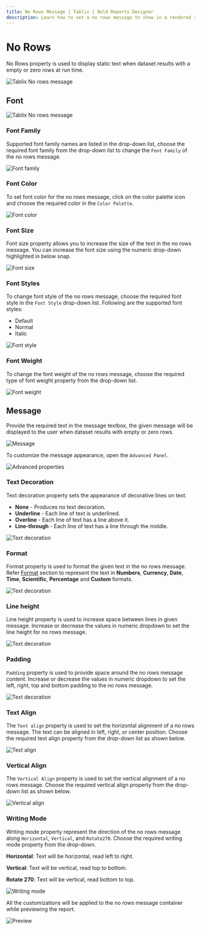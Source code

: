 ```yaml
---
title: No Rows Message | Tablix | Bold Reports Designer
description: Learn how to set a no rows message to show in a rendered report in place of a data region that has no data using Bold Reports Designer.
---
```


# No Rows

No Rows property is used to display static text when dataset results with a empty or zero rows at run time.

![Tablix No rows message](/static/assets/on-premise/images/report-designer/report-items/tablix/no-rows/no-rows.png)

## Font

![Tablix No rows message](/static/assets/on-premise/images/report-designer/report-items/tablix/no-rows/font-properties.png)

### Font Family

Supported font family names are listed in the drop-down list, choose the required font family from the drop-down list to change the `Font Family` of the no rows message.

![Font family](/static/assets/on-premise/images/report-designer/report-items/tablix/no-rows/font-family.png)

### Font Color

To set font color for the no rows message, click on the color palette icon and choose the required color in the `Color Palette`.

![Font color](/static/assets/on-premise/images/report-designer/report-items/tablix/no-rows/font-color.png)

### Font Size

Font size property allows you to increase the size of the text in the no rows message. You can increase the font size using the numeric drop-down highlighted in below snap.

![Font size](/static/assets/on-premise/images/report-designer/report-items/tablix/no-rows/font-size.png)

### Font Styles

To change font style of the no rows message, choose the required font style in the `Font Style` drop-down list. Following are the supported font styles:

* Default
* Normal
* Italic

![Font style](/static/assets/on-premise/images/report-designer/report-items/tablix/no-rows/font-style.png)

### Font Weight

To change the font weight of the no rows message, choose the required type of font weight property from the drop-down list.

![Font weight](/static/assets/on-premise/images/report-designer/report-items/tablix/no-rows/font-weight.png)

## Message

Provide the required text in the message textbox, the given message will be displayed to the user when dataset results with empty or zero rows.

![Message](/static/assets/on-premise/images/report-designer/report-items/tablix/no-rows/message.png)

To customize the message appearance, open the `Advanced Panel`.

![Advanced properties](/static/assets/on-premise/images/report-designer/report-items/tablix/no-rows/advanced.png)

### Text Decoration

Text decoration property sets the appearance of decorative lines on text.

* **None** - Produces no text decoration.
* **Underline** - Each line of text is underlined.
* **Overline** - Each line of text has a line above it.
* **Line-through** - Each line of text has a line through the middle.

![Text decoration](/static/assets/on-premise/images/report-designer/report-items/tablix/no-rows/text-decoration.png)

### Format

Format property is used to format the given text in the no rows message. Refer [Format](../../../compose-report/format-data/#format) section to represent the text in **Numbers**, **Currency**, **Date**, **Time**, **Scientific**, **Percentage** and **Custom** formats.

![Text decoration](/static/assets/on-premise/images/report-designer/report-items/tablix/no-rows/format.png)

### Line height

Line height property is used to increase space between lines in given message. Increase or decrease the values in numeric dropdown to set the line height for no rows message.

![Text decoration](/static/assets/on-premise/images/report-designer/report-items/tablix/no-rows/line-height.png)

### Padding

`Padding` property is used to provide space around the no rows message content. Increase or decrease the values in numeric dropdown to set the left, right, top and bottom padding to the no rows message.

![Text decoration](/static/assets/on-premise/images/report-designer/report-items/tablix/no-rows/padding.png)

### Text Align

The `Text align` property is used to set the horizontal alignment of a no rows message. The text can be aligned in left, right, or center position. Choose the required text align property from the drop-down list as shown below.

![Text align](/static/assets/on-premise/images/report-designer/report-items/tablix/no-rows/text-align.png)

### Vertical Align

The `Vertical Align` property is used to set the vertical alignment of a no rows message. Choose the required vertical align property from the drop-down list as shown below.

![Vertical align](/static/assets/on-premise/images/report-designer/report-items/tablix/no-rows/vertical-align.png)

### Writing Mode

Writing mode property represent the direction of the no rows message along `Horizontal`, `Vertical`, and `Rotate270`. Choose the required writing mode property from the drop-down.

**Horizontal**: Text will be horizontal, read left to right.

**Vertical**: Text will be vertical, read top to bottom.

**Rotate 270**: Text will be vertical, read bottom to top.

![Writing mode](/static/assets/on-premise/images/report-designer/report-items/tablix/no-rows/writing-mode.png)

All the customizations will be applied to the no rows message container while previewing the report.

![Preview](/static/assets/on-premise/images/report-designer/report-items/tablix/no-rows/preview.png)